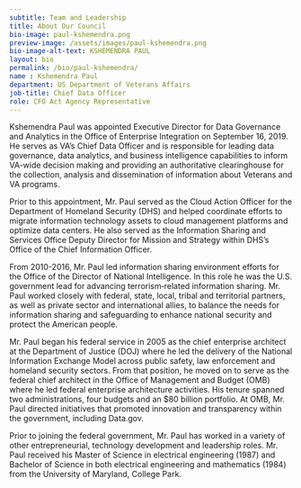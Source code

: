 ```yaml
---
subtitle: Team and Leadership
title: About Our Council
bio-image: paul-kshemendra.png
preview-image: /assets/images/paul-kshemendra.png
bio-image-alt-text: KSHEMENDRA PAUL
layout: bio
permalink: /bio/paul-kshemendra/
name : Kshemendra Paul
department: US Department of Veterans Affairs
job-title: Chief Data Officer
role: CFO Act Agency Representative
---
```

  Kshemendra Paul was appointed Executive Director for Data Governance and Analytics in the Office of Enterprise Integration on September 16, 2019. He serves as VA’s Chief Data Officer and is responsible for leading data governance, data analytics, and business intelligence capabilities to inform VA-wide decision making and providing an authoritative clearinghouse for the collection, analysis and dissemination of information about Veterans and VA programs.
  
  Prior to this appointment, Mr. Paul served as the Cloud Action Officer for the Department of Homeland Security (DHS) and helped coordinate efforts to migrate information technology assets to cloud management platforms and optimize data centers. He also served as the Information Sharing and Services Office Deputy Director for Mission and Strategy within DHS’s Office of the Chief Information Officer.
  
  From 2010-2016, Mr. Paul led information sharing environment efforts for the Office of the Director of National Intelligence. In this role he was the U.S. government lead for advancing terrorism‐related information sharing. Mr. Paul worked closely with federal, state, local, tribal and territorial partners, as well as private sector and international allies, to balance the needs for information sharing and safeguarding to enhance national security and protect the American people.
  
  Mr. Paul began his federal service in 2005 as the chief enterprise architect at the Department of Justice (DOJ) where he led the delivery of the National Information Exchange Model across public safety, law enforcement and homeland security sectors. From that position, he moved on to serve as the federal chief architect in the Office of Management and Budget (OMB) where he led federal enterprise architecture activities. His tenure spanned two administrations, four budgets and an $80 billion portfolio. At OMB, Mr. Paul directed initiatives that promoted innovation and transparency within the government, including Data.gov.
  
  Prior to joining the federal government, Mr. Paul has worked in a variety of other entrepreneurial, technology development and leadership roles. Mr. Paul received his Master of Science in electrical engineering (1987) and Bachelor of Science in both electrical engineering and mathematics (1984) from the University of Maryland, College Park.
